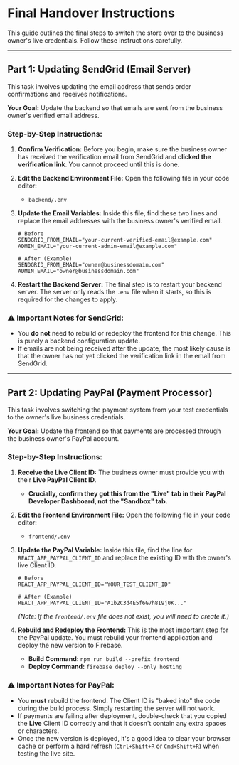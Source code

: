 # Final Handover Instructions

This guide outlines the final steps to switch the store over to the business owner's live credentials. Follow these instructions carefully.

---

## Part 1: Updating SendGrid (Email Server)

This task involves updating the email address that sends order confirmations and receives notifications.

**Your Goal:** Update the backend so that emails are sent from the business owner's verified email address.

### Step-by-Step Instructions:

1.  **Confirm Verification:** Before you begin, make sure the business owner has received the verification email from SendGrid and **clicked the verification link**. You cannot proceed until this is done.

2.  **Edit the Backend Environment File:** Open the following file in your code editor:
    *   `backend/.env`

3.  **Update the Email Variables:** Inside this file, find these two lines and replace the email addresses with the business owner's verified email.

    ```
    # Before
    SENDGRID_FROM_EMAIL="your-current-verified-email@example.com"
    ADMIN_EMAIL="your-current-admin-email@example.com"

    # After (Example)
    SENDGRID_FROM_EMAIL="owner@businessdomain.com"
    ADMIN_EMAIL="owner@businessdomain.com"
    ```

4.  **Restart the Backend Server:** The final step is to restart your backend server. The server only reads the `.env` file when it starts, so this is required for the changes to apply.

### **⚠️ Important Notes for SendGrid:**
*   You **do not** need to rebuild or redeploy the frontend for this change. This is purely a backend configuration update.
*   If emails are not being received after the update, the most likely cause is that the owner has not yet clicked the verification link in the email from SendGrid.

---

## Part 2: Updating PayPal (Payment Processor)

This task involves switching the payment system from your test credentials to the owner's live business credentials.

**Your Goal:** Update the frontend so that payments are processed through the business owner's PayPal account.

### Step-by-Step Instructions:

1.  **Receive the Live Client ID:** The business owner must provide you with their **Live PayPal Client ID**.
    *   **Crucially, confirm they got this from the "Live" tab in their PayPal Developer Dashboard, not the "Sandbox" tab.**

2.  **Edit the Frontend Environment File:** Open the following file in your code editor:
    *   `frontend/.env`

3.  **Update the PayPal Variable:** Inside this file, find the line for `REACT_APP_PAYPAL_CLIENT_ID` and replace the existing ID with the owner's live Client ID.

    ```
    # Before
    REACT_APP_PAYPAL_CLIENT_ID="YOUR_TEST_CLIENT_ID"

    # After (Example)
    REACT_APP_PAYPAL_CLIENT_ID="A1b2C3d4E5f6G7h8I9j0K..."
    ```
    *(Note: If the `frontend/.env` file does not exist, you will need to create it.)*

4.  **Rebuild and Redeploy the Frontend:** This is the most important step for the PayPal update. You must rebuild your frontend application and deploy the new version to Firebase.
    *   **Build Command:** `npm run build --prefix frontend`
    *   **Deploy Command:** `firebase deploy --only hosting`

### **⚠️ Important Notes for PayPal:**
*   You **must** rebuild the frontend. The Client ID is "baked into" the code during the build process. Simply restarting the server will not work.
*   If payments are failing after deployment, double-check that you copied the **Live** Client ID correctly and that it doesn't contain any extra spaces or characters.
*   Once the new version is deployed, it's a good idea to clear your browser cache or perform a hard refresh (`Ctrl+Shift+R` or `Cmd+Shift+R`) when testing the live site. 